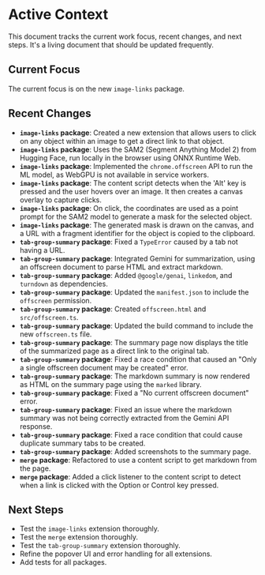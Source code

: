 # Active Context

This document tracks the current work focus, recent changes, and next steps. It's a living document that should be updated frequently.

## Current Focus

The current focus is on the new `image-links` package.

## Recent Changes

- **`image-links` package**: Created a new extension that allows users to click on any object within an image to get a direct link to that object.
- **`image-links` package**: Uses the SAM2 (Segment Anything Model 2) from Hugging Face, run locally in the browser using ONNX Runtime Web.
- **`image-links` package**: Implemented the `chrome.offscreen` API to run the ML model, as WebGPU is not available in service workers.
- **`image-links` package**: The content script detects when the 'Alt' key is pressed and the user hovers over an image. It then creates a canvas overlay to capture clicks.
- **`image-links` package**: On click, the coordinates are used as a point prompt for the SAM2 model to generate a mask for the selected object.
- **`image-links` package**: The generated mask is drawn on the canvas, and a URL with a fragment identifier for the object is copied to the clipboard.
- **`tab-group-summary` package**: Fixed a `TypeError` caused by a tab not having a URL.
- **`tab-group-summary` package**: Integrated Gemini for summarization, using an offscreen document to parse HTML and extract markdown.
- **`tab-group-summary` package**: Added `@google/genai`, `linkedom`, and `turndown` as dependencies.
- **`tab-group-summary` package**: Updated the `manifest.json` to include the `offscreen` permission.
- **`tab-group-summary` package**: Created `offscreen.html` and `src/offscreen.ts`.
- **`tab-group-summary` package**: Updated the build command to include the new `offscreen.ts` file.
- **`tab-group-summary` package**: The summary page now displays the title of the summarized page as a direct link to the original tab.
- **`tab-group-summary` package**: Fixed a race condition that caused an "Only a single offscreen document may be created" error.
- **`tab-group-summary` package**: The markdown summary is now rendered as HTML on the summary page using the `marked` library.
- **`tab-group-summary` package**: Fixed a "No current offscreen document" error.
- **`tab-group-summary` package**: Fixed an issue where the markdown summary was not being correctly extracted from the Gemini API response.
- **`tab-group-summary` package**: Fixed a race condition that could cause duplicate summary tabs to be created.
- **`tab-group-summary` package**: Added screenshots to the summary page.
- **`merge` package**: Refactored to use a content script to get markdown from the page.
- **`merge` package**: Added a click listener to the content script to detect when a link is clicked with the Option or Control key pressed.

## Next Steps

- Test the `image-links` extension thoroughly.
- Test the `merge` extension thoroughly.
- Test the `tab-group-summary` extension thoroughly.
- Refine the popover UI and error handling for all extensions.
- Add tests for all packages.
